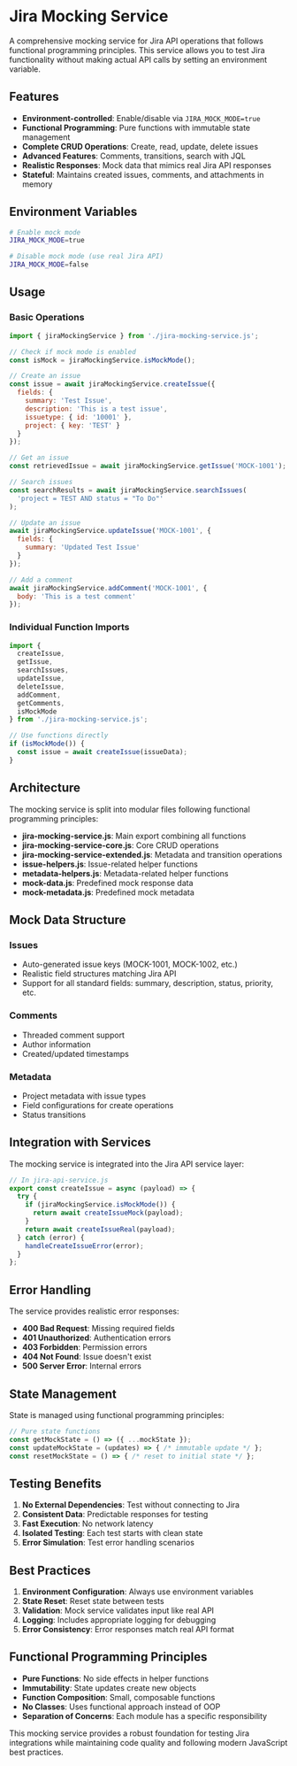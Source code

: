 # Jira Mocking Service

A comprehensive mocking service for Jira API operations that follows functional programming principles. This service allows you to test Jira functionality without making actual API calls by setting an environment variable.

## Features

- **Environment-controlled**: Enable/disable via `JIRA_MOCK_MODE=true`
- **Functional Programming**: Pure functions with immutable state management
- **Complete CRUD Operations**: Create, read, update, delete issues
- **Advanced Features**: Comments, transitions, search with JQL
- **Realistic Responses**: Mock data that mimics real Jira API responses
- **Stateful**: Maintains created issues, comments, and attachments in memory

## Environment Variables

```bash
# Enable mock mode
JIRA_MOCK_MODE=true

# Disable mock mode (use real Jira API)
JIRA_MOCK_MODE=false
```

## Usage

### Basic Operations

```javascript
import { jiraMockingService } from './jira-mocking-service.js';

// Check if mock mode is enabled
const isMock = jiraMockingService.isMockMode();

// Create an issue
const issue = await jiraMockingService.createIssue({
  fields: {
    summary: 'Test Issue',
    description: 'This is a test issue',
    issuetype: { id: '10001' },
    project: { key: 'TEST' }
  }
});

// Get an issue
const retrievedIssue = await jiraMockingService.getIssue('MOCK-1001');

// Search issues
const searchResults = await jiraMockingService.searchIssues(
  'project = TEST AND status = "To Do"'
);

// Update an issue
await jiraMockingService.updateIssue('MOCK-1001', {
  fields: {
    summary: 'Updated Test Issue'
  }
});

// Add a comment
await jiraMockingService.addComment('MOCK-1001', {
  body: 'This is a test comment'
});
```

### Individual Function Imports

```javascript
import {
  createIssue,
  getIssue,
  searchIssues,
  updateIssue,
  deleteIssue,
  addComment,
  getComments,
  isMockMode
} from './jira-mocking-service.js';

// Use functions directly
if (isMockMode()) {
  const issue = await createIssue(issueData);
}
```

## Architecture

The mocking service is split into modular files following functional programming principles:

- **jira-mocking-service.js**: Main export combining all functions
- **jira-mocking-service-core.js**: Core CRUD operations
- **jira-mocking-service-extended.js**: Metadata and transition operations
- **issue-helpers.js**: Issue-related helper functions
- **metadata-helpers.js**: Metadata-related helper functions
- **mock-data.js**: Predefined mock response data
- **mock-metadata.js**: Predefined mock metadata

## Mock Data Structure

### Issues
- Auto-generated issue keys (MOCK-1001, MOCK-1002, etc.)
- Realistic field structures matching Jira API
- Support for all standard fields: summary, description, status, priority, etc.

### Comments
- Threaded comment support
- Author information
- Created/updated timestamps

### Metadata
- Project metadata with issue types
- Field configurations for create operations
- Status transitions

## Integration with Services

The mocking service is integrated into the Jira API service layer:

```javascript
// In jira-api-service.js
export const createIssue = async (payload) => {
  try {
    if (jiraMockingService.isMockMode()) {
      return await createIssueMock(payload);
    }
    return await createIssueReal(payload);
  } catch (error) {
    handleCreateIssueError(error);
  }
};
```

## Error Handling

The service provides realistic error responses:

- **400 Bad Request**: Missing required fields
- **401 Unauthorized**: Authentication errors
- **403 Forbidden**: Permission errors
- **404 Not Found**: Issue doesn't exist
- **500 Server Error**: Internal errors

## State Management

State is managed using functional programming principles:

```javascript
// Pure state functions
const getMockState = () => ({ ...mockState });
const updateMockState = (updates) => { /* immutable update */ };
const resetMockState = () => { /* reset to initial state */ };
```

## Testing Benefits

1. **No External Dependencies**: Test without connecting to Jira
2. **Consistent Data**: Predictable responses for testing
3. **Fast Execution**: No network latency
4. **Isolated Testing**: Each test starts with clean state
5. **Error Simulation**: Test error handling scenarios

## Best Practices

1. **Environment Configuration**: Always use environment variables
2. **State Reset**: Reset state between tests
3. **Validation**: Mock service validates input like real API
4. **Logging**: Includes appropriate logging for debugging
5. **Error Consistency**: Error responses match real API format

## Functional Programming Principles

- **Pure Functions**: No side effects in helper functions
- **Immutability**: State updates create new objects
- **Function Composition**: Small, composable functions
- **No Classes**: Uses functional approach instead of OOP
- **Separation of Concerns**: Each module has a specific responsibility

This mocking service provides a robust foundation for testing Jira integrations while maintaining code quality and following modern JavaScript best practices.
